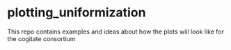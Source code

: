 # plotting_uniformization
This repo contains examples and ideas about how the plots will look like for the cogitate consortium

